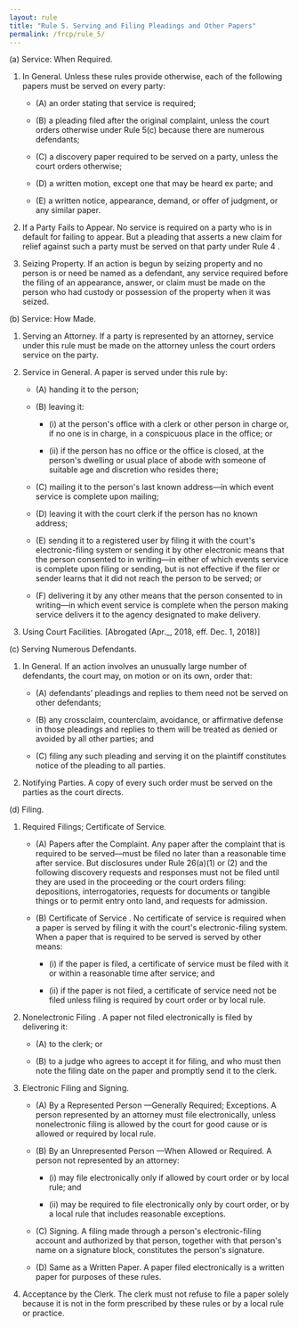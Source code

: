 ```yaml
---
layout: rule
title: "Rule 5. Serving and Filing Pleadings and Other Papers"
permalink: /frcp/rule_5/
---
```


(a) Service: When Required.


1. In General. Unless these rules provide otherwise, each of the following papers must be served on every party:


    - (A) an order stating that service is required;


    - (B) a pleading filed after the original complaint, unless the court orders otherwise under Rule 5(c) because there are numerous defendants;


    - (C) a discovery paper required to be served on a party, unless the court orders otherwise;


    - (D) a written motion, except one that may be heard ex parte; and


    - (E) a written notice, appearance, demand, or offer of judgment, or any similar paper.


2. If a Party Fails to Appear. No service is required on a party who is in default for failing to appear. But a pleading that asserts a new claim for relief against such a party must be served on that party under Rule 4 .


3. Seizing Property. If an action is begun by seizing property and no person is or need be named as a defendant, any service required before the filing of an appearance, answer, or claim must be made on the person who had custody or possession of the property when it was seized.


(b) Service: How Made.


1. Serving an Attorney. If a party is represented by an attorney, service under this rule must be made on the attorney unless the court orders service on the party.


2. Service in General. A paper is served under this rule by:


    - (A) handing it to the person;


    - (B) leaving it:


        - (i) at the person's office with a clerk or other person in charge or, if no one is in charge, in a conspicuous place in the office; or


        - (ii) if the person has no office or the office is closed, at the person's dwelling or usual place of abode with someone of suitable age and discretion who resides there;


    - (C) mailing it to the person's last known address—in which event service is complete upon mailing;


    - (D) leaving it with the court clerk if the person has no known address;


    - (E) sending it to a registered user by filing it with the court's electronic-filing system or sending it by other electronic means that the person consented to in writing—in either of which events service is complete upon filing or sending, but is not effective if the filer or sender learns that it did not reach the person to be served; or


    - (F) delivering it by any other means that the person consented to in writing—in which event service is complete when the person making service delivers it to the agency designated to make delivery.


3. Using Court Facilities. [Abrogated (Apr._, 2018, eff. Dec. 1, 2018)]


(c) Serving Numerous Defendants.


1. In General. If an action involves an unusually large number of defendants, the court may, on motion or on its own, order that:


    - (A) defendants’ pleadings and replies to them need not be served on other defendants;


    - (B) any crossclaim, counterclaim, avoidance, or affirmative defense in those pleadings and replies to them will be treated as denied or avoided by all other parties; and


    - (C) filing any such pleading and serving it on the plaintiff constitutes notice of the pleading to all parties.


2. Notifying Parties. A copy of every such order must be served on the parties as the court directs.


(d) Filing.


1. Required Filings; Certificate of Service.


    - (A) Papers after the Complaint. Any paper after the complaint that is required to be served—must be filed no later than a reasonable time after service. But disclosures under Rule 26(a)(1) or (2) and the following discovery requests and responses must not be filed until they are used in the proceeding or the court orders filing: depositions, interrogatories, requests for documents or tangible things or to permit entry onto land, and requests for admission.


    - (B) Certificate of Service . No certificate of service is required when a paper is served by filing it with the court's electronic-filing system. When a paper that is required to be served is served by other means:


        - (i) if the paper is filed, a certificate of service must be filed with it or within a reasonable time after service; and


        - (ii) if the paper is not filed, a certificate of service need not be filed unless filing is required by court order or by local rule.


2. Nonelectronic Filing . A paper not filed electronically is filed by delivering it:


    - (A) to the clerk; or


    - (B) to a judge who agrees to accept it for filing, and who must then note the filing date on the paper and promptly send it to the clerk.


3. Electronic Filing and Signing.


    - (A) By a Represented Person —Generally Required; Exceptions. A person represented by an attorney must file electronically, unless nonelectronic filing is allowed by the court for good cause or is allowed or required by local rule.


    - (B) By an Unrepresented Person —When Allowed or Required. A person not represented by an attorney:


        - (i) may file electronically only if allowed by court order or by local rule; and


        - (ii) may be required to file electronically only by court order, or by a local rule that includes reasonable exceptions.


    - (C) Signing. A filing made through a person's electronic-filing account and authorized by that person, together with that person's name on a signature block, constitutes the person's signature.


    - (D) Same as a Written Paper. A paper filed electronically is a written paper for purposes of these rules.


4. Acceptance by the Clerk. The clerk must not refuse to file a paper solely because it is not in the form prescribed by these rules or by a local rule or practice.
